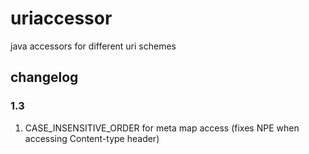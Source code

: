 # uriaccessor

java accessors for different uri schemes

## changelog

### 1.3

1. CASE_INSENSITIVE_ORDER for meta map access (fixes NPE when accessing Content-type header)